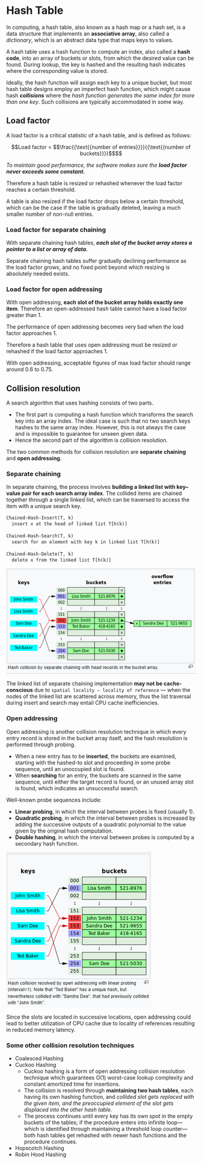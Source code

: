 # Hash Table

In computing, a hash table, also known as a hash map or a hash set, is a data structure that implements an **associative array**, also called a *dictionary*, which is an abstract data type that maps keys to values. 

A hash table uses a hash function to compute an index, also called a **hash code**, into an array of buckets or slots, from which the desired value can be found. During lookup, the key is hashed and the resulting hash indicates where the corresponding value is stored.

Ideally, the hash function will assign each key to a unique bucket, but most hash table designs employ an imperfect hash function, which might cause hash ***collisions*** where the *hash function generates the same index for more than one key*. Such collisions are typically accommodated in some way.

## Load factor

A load factor is a critical statistic of a hash table, and is defined as follows:

```math
Load factor = $$\frac{{\text{{number of entries}}}}{{\text{{number of buckets}}}}$$
```
*To maintain good performance, the software makes sure the **load factor never exceeds some constant.***

Therefore a hash table is resized or rehashed whenever the load factor reaches a certain threshold.

A table is also resized if the load factor drops below a certain threshold, which can be the case if the table is gradually deleted, leaving a much smaller number of non-null entries.

### Load factor for separate chaining

With separate chaining hash tables, ***each slot of the bucket array stores a pointer to a list or array of data.***

Separate chaining hash tables suffer gradually declining performance as the load factor grows, and no fixed point beyond which resizing is absolutely needed exists.

### Load factor for open addressing

With open addressing, **each slot of the bucket array holds exactly one item**. Therefore an open-addressed hash table cannot have a load factor greater than 1.

The performance of open addressing becomes very bad when the load factor approaches 1.

Therefore a hash table that uses open addressing must be resized or rehashed if the load factor approaches 1.

With open addressing, acceptable figures of max load factor should range around 0.6 to 0.75.

## Collision resolution

A search algorithm that uses hashing consists of two parts. 
- The first part is computing a hash function which transforms the search key into an array index. The ideal case is such that no two search keys hashes to the same array index. However, this is not always the case and is impossible to guarantee for unseen given data.
- Hence the second part of the algorithm is collision resolution. 

The two common methods for collision resolution are **separate chaining** and **open addressing**.

### Separate chaining

In separate chaining, the process involves **building a linked list with key–value pair for each search array index**. 
The collided items are chained together through a single linked list, which can be traversed to access the item with a unique search key.

```
Chained-Hash-Insert(T, k)
  insert x at the head of linked list T[h(k)]

Chained-Hash-Search(T, k)
  search for an element with key k in linked list T[h(k)]

Chained-Hash-Delete(T, k)
  delete x from the linked list T[h(k)]
  ```

![Separate chaining](./images/hash_collision_resolution_separate_chaining.png)

The linked list of separate chaining implementation **may not be cache-conscious** due to `spatial locality — locality of reference` — when the nodes of the linked list are scattered across memory, thus the list traversal during insert and search may entail CPU cache inefficiencies.

### Open addressing

Open addressing is another collision resolution technique in which every entry record is stored in the bucket array itself, and the hash resolution is performed through probing. 
- When a new entry has to be **inserted**, the buckets are examined, starting with the hashed-to slot and proceeding in some probe sequence, until an unoccupied slot is found. 
- When **searching** for an entry, the buckets are scanned in the same sequence, until either the target record is found, or an unused array slot is found, which indicates an unsuccessful search.

Well-known probe sequences include:
- **Linear probing**, in which the interval between probes is fixed (usually 1).
- **Quadratic probing**, in which the interval between probes is increased by adding the successive outputs of a quadratic polynomial to the value given by the original hash computation.
- **Double hashing**, in which the interval between probes is computed by a secondary hash function.

![Open Addresing](./images/hash_collision_resolution_open_addressing.png)

Since the slots are located in successive locations, open addressing could lead to better utilization of CPU cache due to locality of references resulting in reduced memory latency.

### Some other collision resolution techniques

- Coalesced Hashing
- Cuckoo Hashing
  - Cuckoo hashing is a form of open addressing collision resolution technique which guarantees O(1) worst-case lookup complexity and constant amortized time for insertions. 
  - The collision is resolved through **maintaining two hash tables**, each having its own hashing function, and *collided slot gets replaced with the given item, and the preoccupied element of the slot gets displaced into the other hash table*. 
  - The process continues until every key has its own spot in the empty buckets of the tables; if the procedure enters into infinite loop—which is identified through maintaining a threshold loop counter—both hash tables get rehashed with newer hash functions and the procedure continues.
- Hopscotch Hashing
- Robin Hood Hashing